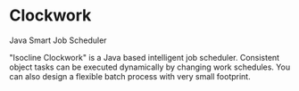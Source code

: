# Clockwork
Java Smart Job Scheduler

"Isocline Clockwork" is a Java based intelligent job scheduler. Consistent object tasks can be executed dynamically by changing work schedules. You can also design a flexible batch process with very small footprint.
